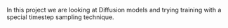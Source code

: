In this project we are looking at Diffusion models and trying training with a special timestep sampling technique.
